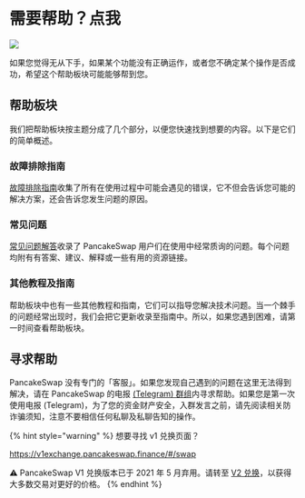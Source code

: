 # 需要帮助？点我

![](https://gblobscdn.gitbook.com/assets%2F-MHREX7DHcljbY5IkjgJ%2F-Mb9Zry-ZB3tPvT1CIzP%2F-Mb9nWQCJARFEUg4XCvr%2Fdocs%20masthead%20\(10\).png?alt=media\&token=3f948fee-7dc6-4a3b-9d8b-4357ef4d83c3)

如果您觉得无从下手，如果某个功能没有正确运作，或者您不确定某个操作是否成功，希望这个帮助板块可能能够帮到您。

## 帮助板块

我们把帮助板块按主题分成了几个部分，以便您快速找到想要的内容。以下是它们的简单概述。

### 故障排除指南

[故障排除指南](./#cuo-wu-pai-chu-zhi-nan)收集了所有在使用过程中可能会遇见的错误，它不但会告诉您可能的解决方案，还会告诉您发生问题的原因。

### 常见问题

[常见问题解答](faq.md)收录了 PancakeSwap 用户们在使用中经常质询的问题。每个问题均附有有答案、建议、解释或一些有用的资源链接。

### 其他教程及指南

帮助板块中也有一些其他教程和指南，它们可以指导您解决技术问题。当一个棘手的问题经常出现时，我们会把它更新收录至指南中。所以，如果您遇到困难，请第一时间查看帮助板块。

## 寻求帮助

PancakeSwap 没有专门的「客服」。如果您发现自己遇到的问题在这里无法得到解决，请在 PancakeSwap 的电报 [(Telegram) 群组](https://t.me/PancakeSwap\_CN)内寻求帮助。如果您是第一次使用电报 (Telegram)，为了您的资金财产安全，入群发言之前，请先阅读相关防诈骗须知，注意不要相信任何私聊及私聊告知的操作。

{% hint style="warning" %}
想要寻找 v1 兑换页面？

[https://v1exchange.pancakeswap.finance/#/swap ](https://v1exchange.pancakeswap.finance/#/swap)

⚠️ PancakeSwap V1 兑换版本已于 2021 年 5 月弃用。请转至 [V2 兑换](https://pancakeswap.finance/swap?chainId=56)，以获得大多数交易对更好的价格。
{% endhint %}
